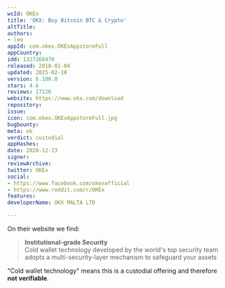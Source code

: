 ```yaml
---
wsId: OKEx
title: 'OKX: Buy Bitcoin BTC & Crypto'
altTitle: 
authors:
- leo
appId: com.okex.OKExAppstoreFull
appCountry: 
idd: 1327268470
released: 2018-01-04
updated: 2025-02-18
version: 6.108.0
stars: 4.6
reviews: 17126
website: https://www.okx.com/download
repository: 
issue: 
icon: com.okex.OKExAppstoreFull.jpg
bugbounty: 
meta: ok
verdict: custodial
appHashes: 
date: 2020-12-23
signer: 
reviewArchive: 
twitter: OKEx
social:
- https://www.facebook.com/okexofficial
- https://www.reddit.com/r/OKEx
features: 
developerName: OKX MALTA LTD

---
```


On their website we find:

> **Institutional-grade Security**<br>
  Cold wallet technology developed by the world's top security team adopts a
  multi-security-layer mechanism to safeguard your assets

"Cold wallet technology" means this is a custodial offering and therefore
**not verifiable**.
